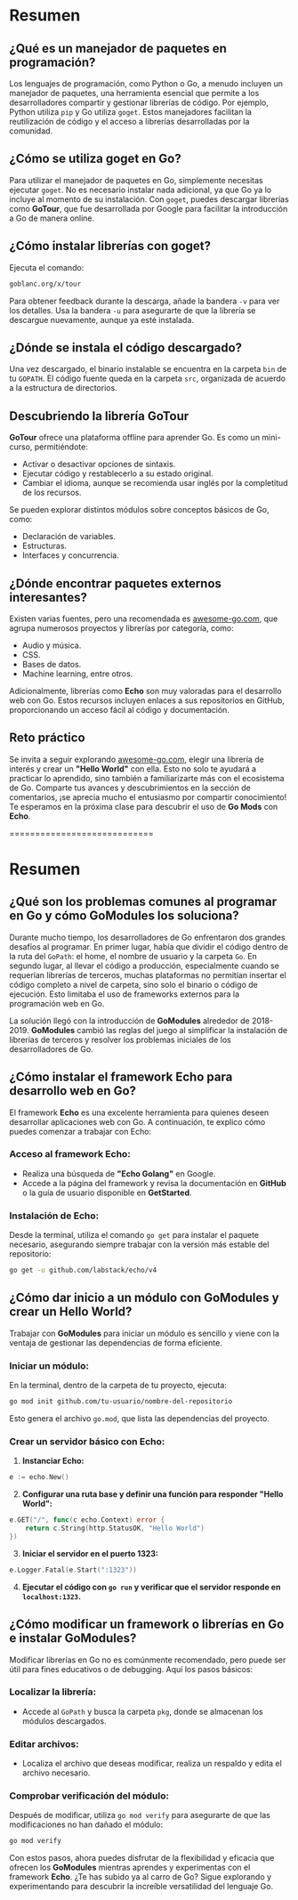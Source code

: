 # Resumen

## ¿Qué es un manejador de paquetes en programación?
Los lenguajes de programación, como Python o Go, a menudo incluyen un manejador de paquetes, una herramienta esencial que permite a los desarrolladores compartir y gestionar librerías de código. Por ejemplo, Python utiliza `pip` y Go utiliza `goget`. Estos manejadores facilitan la reutilización de código y el acceso a librerías desarrolladas por la comunidad.

## ¿Cómo se utiliza goget en Go?
Para utilizar el manejador de paquetes en Go, simplemente necesitas ejecutar `goget`. No es necesario instalar nada adicional, ya que Go ya lo incluye al momento de su instalación. Con `goget`, puedes descargar librerías como **GoTour**, que fue desarrollada por Google para facilitar la introducción a Go de manera online.

## ¿Cómo instalar librerías con goget?
Ejecuta el comando:
```sh
goblanc.org/x/tour
```
Para obtener feedback durante la descarga, añade la bandera `-v` para ver los detalles.
Usa la bandera `-u` para asegurarte de que la librería se descargue nuevamente, aunque ya esté instalada.

## ¿Dónde se instala el código descargado?
Una vez descargado, el binario instalable se encuentra en la carpeta `bin` de tu `GOPATH`.
El código fuente queda en la carpeta `src`, organizada de acuerdo a la estructura de directorios.

## Descubriendo la librería GoTour
**GoTour** ofrece una plataforma offline para aprender Go. Es como un mini-curso, permitiéndote:

- Activar o desactivar opciones de sintaxis.
- Ejecutar código y restablecerlo a su estado original.
- Cambiar el idioma, aunque se recomienda usar inglés por la completitud de los recursos.

Se pueden explorar distintos módulos sobre conceptos básicos de Go, como:

- Declaración de variables.
- Estructuras.
- Interfaces y concurrencia.

## ¿Dónde encontrar paquetes externos interesantes?
Existen varias fuentes, pero una recomendada es [awesome-go.com](https://awesome-go.com), que agrupa numerosos proyectos y librerías por categoría, como:

- Audio y música.
- CSS.
- Bases de datos.
- Machine learning, entre otros.

Adicionalmente, librerías como **Echo** son muy valoradas para el desarrollo web con Go. Estos recursos incluyen enlaces a sus repositorios en GitHub, proporcionando un acceso fácil al código y documentación.

## Reto práctico
Se invita a seguir explorando [awesome-go.com](https://awesome-go.com), elegir una librería de interés y crear un **"Hello World"** con ella. Esto no solo te ayudará a practicar lo aprendido, sino también a familiarizarte más con el ecosistema de Go. Comparte tus avances y descubrimientos en la sección de comentarios, ¡se aprecia mucho el entusiasmo por compartir conocimiento! Te esperamos en la próxima clase para descubrir el uso de **Go Mods** con **Echo**.


============================


# Resumen

## ¿Qué son los problemas comunes al programar en Go y cómo GoModules los soluciona?
Durante mucho tiempo, los desarrolladores de Go enfrentaron dos grandes desafíos al programar. En primer lugar, había que dividir el código dentro de la ruta del `GoPath`: el home, el nombre de usuario y la carpeta `Go`. En segundo lugar, al llevar el código a producción, especialmente cuando se requerían librerías de terceros, muchas plataformas no permitían insertar el código completo a nivel de carpeta, sino solo el binario o código de ejecución. Esto limitaba el uso de frameworks externos para la programación web en Go.

La solución llegó con la introducción de **GoModules** alrededor de 2018-2019. **GoModules** cambió las reglas del juego al simplificar la instalación de librerías de terceros y resolver los problemas iniciales de los desarrolladores de Go.

## ¿Cómo instalar el framework Echo para desarrollo web en Go?
El framework **Echo** es una excelente herramienta para quienes deseen desarrollar aplicaciones web con Go. A continuación, te explico cómo puedes comenzar a trabajar con Echo:

### Acceso al framework Echo:
- Realiza una búsqueda de **"Echo Golang"** en Google.
- Accede a la página del framework y revisa la documentación en **GitHub** o la guía de usuario disponible en **GetStarted**.

### Instalación de Echo:
Desde la terminal, utiliza el comando `go get` para instalar el paquete necesario, asegurando siempre trabajar con la versión más estable del repositorio:
```sh
go get -u github.com/labstack/echo/v4
```

## ¿Cómo dar inicio a un módulo con GoModules y crear un Hello World?
Trabajar con **GoModules** para iniciar un módulo es sencillo y viene con la ventaja de gestionar las dependencias de forma eficiente.

### Iniciar un módulo:
En la terminal, dentro de la carpeta de tu proyecto, ejecuta:
```sh
go mod init github.com/tu-usuario/nombre-del-repositorio
```
Esto genera el archivo `go.mod`, que lista las dependencias del proyecto.

### Crear un servidor básico con Echo:

1. **Instanciar Echo:**
```go
e := echo.New()
```

2. **Configurar una ruta base y definir una función para responder "Hello World":**
```go
e.GET("/", func(c echo.Context) error {
    return c.String(http.StatusOK, "Hello World")
})
```

3. **Iniciar el servidor en el puerto 1323:**
```go
e.Logger.Fatal(e.Start(":1323"))
```

4. **Ejecutar el código con `go run` y verificar que el servidor responde en `localhost:1323`.**

## ¿Cómo modificar un framework o librerías en Go e instalar GoModules?
Modificar librerías en Go no es comúnmente recomendado, pero puede ser útil para fines educativos o de debugging. Aquí los pasos básicos:

### Localizar la librería:
- Accede al `GoPath` y busca la carpeta `pkg`, donde se almacenan los módulos descargados.

### Editar archivos:
- Localiza el archivo que deseas modificar, realiza un respaldo y edita el archivo necesario.

### Comprobar verificación del módulo:
Después de modificar, utiliza `go mod verify` para asegurarte de que las modificaciones no han dañado el módulo:
```sh
go mod verify
```

Con estos pasos, ahora puedes disfrutar de la flexibilidad y eficacia que ofrecen los **GoModules** mientras aprendes y experimentas con el framework **Echo**. ¿Te has subido ya al carro de Go? Sigue explorando y experimentando para descubrir la increíble versatilidad del lenguaje Go.

